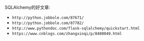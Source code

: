 SQLAlchemy的好文章:

- `http://python.jobbole.com/87671/`
- `http://python.jobbole.com/87782/`
- `http://www.pythondoc.com/flask-sqlalchemy/quickstart.html`
- `https://www.cnblogs.com/zhangxinqi/p/8480049.html`

